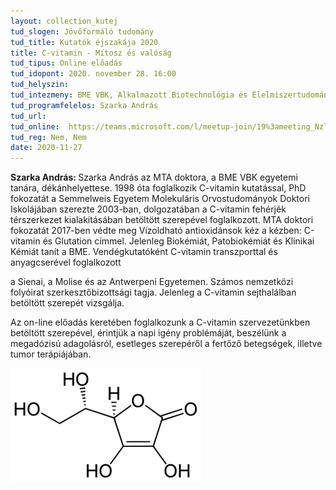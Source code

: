 ```yaml
---
layout: collection_kutej
tud_slogen: Jövőformáló tudomány
tud_title: Kutatók éjszakája 2020
title: C-vitamin - Mítosz és valóság
tud_tipus: Online előadás
tud_idopont: 2020. november 28. 16:00
tud_helyszin:
tud_intezmeny: BME VBK, Alkalmazott Biotechnológia és Élelmiszertudományi Tanszék
tud_programfelelos: Szarka András
tud_url:
tud_online:  https://teams.microsoft.com/l/meetup-join/19%3ameeting_NzllMGE1ZmMtMTMxZC00MzFhLWJkNmQtYmU2ZjA5MTYxNTE3%40thread.v2/0?context=%7b%22Tid%22%3a%226a3548ab-7570-4271-91a8-58da00697029%22%2c%22Oid%22%3a%22c0e05ff9-1cf9-442d-904a-82f97c7b6770%22%7d
tud_reg: Nem, Nem
date: 2020-11-27
---
```


<b>Szarka András: </b>Szarka András az MTA doktora, a BME VBK egyetemi tanára, dékánhelyettese. 1998 óta foglalkozik C-vitamin kutatással, PhD fokozatát a Semmelweis Egyetem Molekuláris Orvostudományok Doktori Iskolájában szerezte 2003-ban, dolgozatában a C-vitamin fehérjék térszerkezet kialakításában betöltött szerepével foglalkozott. MTA doktori fokozatát 2017-ben védte meg Vízoldható antioxidánsok kéz a kézben: C-vitamin és Glutation címmel. Jelenleg Biokémiát, Patobiokémiát és Klinikai Kémiát tanít a BME. Vendégkutatóként C-vitamin transzporttal és anyagcserével foglalkozott

a Sienai, a Molise és az Antwerpeni Egyetemen. Számos nemzetközi folyóirat szerkesztőbizottsági tagja. Jelenleg a C-vitamin sejthalálban betöltött szerepét vizsgálja.

 Az on-line előadás keretében foglalkozunk a C-vitamin szervezetünkben betöltött szerepével, érintjük a napi igény problémáját, beszélünk a megadózisú adagolásról, esetleges szerepéről a fertőző betegségek, illetve tumor terápiájában.

<img src="images/c-vitamin.png" max-width="500" class="center"> 
